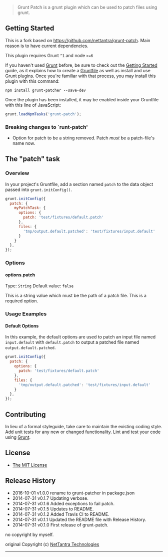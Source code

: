 > Grunt Patch is a grunt plugin which can be used to patch files using grunt.

## Getting Started
This is a fork based on https://github.com/nettantra/grunt-patch. Main reason is to have current dependencies.

This plugin requires Grunt `^1` and node `>=6`

If you haven't used [Grunt](http://gruntjs.com/) before, be sure to check out the [Getting Started](http://gruntjs.com/getting-started) guide, as it explains how to create a [Gruntfile](http://gruntjs.com/sample-gruntfile) as well as install and use Grunt plugins. Once you're familiar with that process, you may install this plugin with this command:

```shell
npm install grunt-patcher --save-dev
```

Once the plugin has been installed, it may be enabled inside your Gruntfile with this line of JavaScript:

```js
grunt.loadNpmTasks('grunt-patch');
```
### Breaking changes to `runt-patch'
* Option for patch to be a string removed. Patch *must* be a patch-file's name now.

## The "patch" task

### Overview
In your project's Gruntfile, add a section named `patch` to the data object passed into `grunt.initConfig()`.

```js
grunt.initConfig({
  patch: {
    myPatchTask: {
      options: {
        patch: 'test/fixtures/default.patch'
      },
      files: {
        'tmp/output.default.patched': 'test/fixtures/input.default'
      }
    }
  },
});
```

### Options

#### options.patch
Type: `String`
Default value: `false`

This is a string value which must be the path of a patch file. This is a required option.

### Usage Examples

#### Default Options
In this example, the default options are used to patch an input file named `input.default` with `default.patch` to output a patched file named `output.default.patched`.

```js
grunt.initConfig({
  patch: {
    options: {
      patch: 'test/fixtures/default.patch'
    },
    files: {
      'tmp/output.default.patched': 'test/fixtures/input.default'
    }
  },
});
```

## Contributing
In lieu of a formal styleguide, take care to maintain the existing coding style. Add unit tests for any new or changed functionality. Lint and test your code using [Grunt](http://gruntjs.com/).


## License

  - [The MIT License](http://opensource.org/licenses/MIT)


## Release History
 * 2016-10-01   v1.0.0 rename to grunt-patcher in package.json
 * 2014-07-31   v0.1.7  Updating verbose.
 * 2014-07-31	v0.1.6	Added exceptions to fail patch.
 * 2014-07-31	v0.1.5	Updates to README.
 * 2014-07-31	v0.1.2	Added Travis CI to README.
 * 2014-07-31	v0.1.1	Updated the README file with Release History.
 * 2014-07-31	v0.1.0	First release of grunt-patch.

no copyright by myself.

original Copyright (c) [NetTantra Technologies](http://www.nettantra.com/)

---
